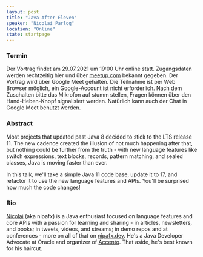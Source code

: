 ```yaml
---
layout: post
title: "Java After Eleven"
speaker: "Nicolai Parlog"
location: "Online"
state: startpage
---
```


### Termin

Der Vortrag findet am 29.07.2021 um 19:00 Uhr online statt. Zugangsdaten werden rechtzeitig hier und über [meetup.com](https://www.meetup.com/mannheim-java-usergroup/events/279598365/) bekannt gegeben. 
Der Vortrag wird über Google Meet gehalten. Die Teilnahme ist per Web Browser möglich, ein Google-Account ist nicht erforderlich. Nach dem Zuschalten bitte das Mikrofon auf stumm stellen, Fragen können über den Hand-Heben-Knopf signalisiert werden. Natürlich kann auch der Chat in Google Meet benutzt werden.


### Abstract

Most projects that updated past Java 8 decided to stick to the LTS release 11. 
The new cadence created the illusion of not much happening after that, but nothing could be further 
from the truth - with new language features like switch expressions, text blocks, records, pattern matching, 
and sealed classes, Java is moving faster than ever.

In this talk, we'll take a simple Java 11 code base, update it to 17, and refactor it to use 
the new language features and APIs. You'll be surprised how much the code changes!

### Bio

[Nicolai](https://nipafx.dev) (aka nipafx) is a Java enthusiast focused on language features 
and core APIs with a passion for learning and sharing - in articles, 
newsletters, and books; in tweets, videos, and streams; in demo repos 
and at conferences - more on all of that on [nipafx.dev]. He's a Java 
Developer Advocate at Oracle and organizer of [Accento]. That aside, 
he's best known for his haircut.

[Accento]: https://accento.dev
[nipafx.dev]: https://nipafx.dev
